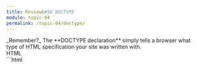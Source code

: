 ```yaml
---
title: Review&#58 DOCTYPE
module: topic-04
permalink: /topic-04/doctype/
---
```


<div class="divider-heading"></div>

<div class="lightbulb-container">
  <span class="fa-stack fa-1x">
    <i class="far fa-lightbulb fa-stack-2x"></i>
    <i class="fas fa-lightbulb fa-stack-2x lightbulb-blink"></i>
    <i class="far fa-lightbulb fa-stack-2x"></i>
  </span>
</div>
_Remember?_ The **DOCTYPE declaration** simply tells a browser what type of HTML specification your site was written with.


<div id="code-heading">HTML</div>
```html
<!DOCTYPE html>

```
